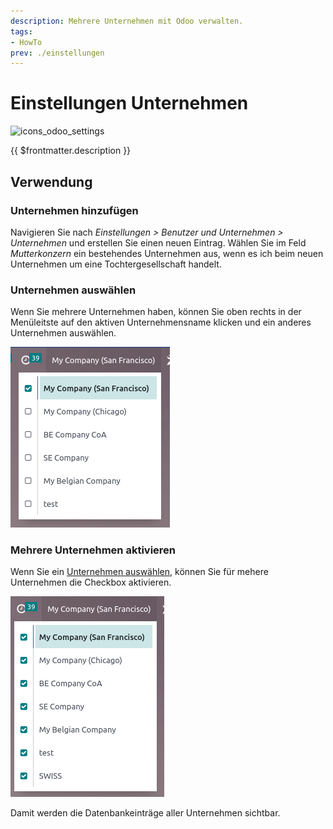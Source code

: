 ```yaml
---
description: Mehrere Unternehmen mit Odoo verwalten.
tags:
- HowTo
prev: ./einstellungen
---
```

# Einstellungen Unternehmen
![icons_odoo_settings](assets/icons_odoo_settings.png)

{{ $frontmatter.description }}

## Verwendung

### Unternehmen hinzufügen

Navigieren Sie nach *Einstellungen > Benutzer und Unternehmen > Unternehmen* und erstellen Sie einen neuen Eintrag. Wählen Sie im Feld *Mutterkonzern* ein bestehendes Unternehmen aus, wenn es ich beim neuen Unternehmen um eine Tochtergesellschaft handelt.

### Unternehmen auswählen

Wenn Sie mehrere Unternehmen haben, können Sie oben rechts in der Menüleitste auf den aktiven Unternehmensname klicken und ein anderes Unternehmen auswählen.

![](assets/Einstellungen%20Unternehmen%20Auswahl.png)

### Mehrere Unternehmen aktivieren

Wenn Sie ein [Unternehmen auswählen](#Unternehmen%20auswählen), können Sie für mehere Unternehmen die Checkbox aktivieren.

![](assets/Einstellungen%20Unternehmen%20Multi.png)

Damit werden die Datenbankeinträge aller Unternehmen sichtbar.